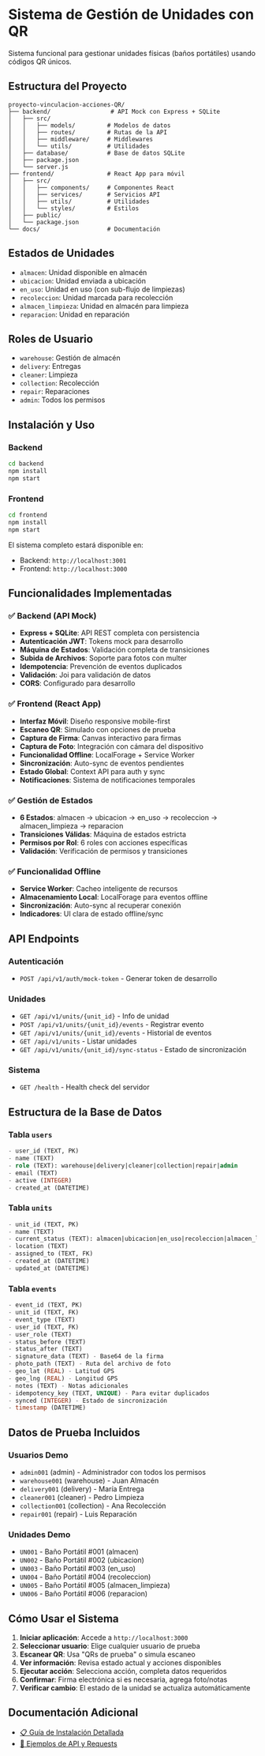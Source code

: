 # Sistema de Gestión de Unidades con QR

Sistema funcional para gestionar unidades físicas (baños portátiles) usando códigos QR únicos.

## Estructura del Proyecto

```
proyecto-vinculacion-acciones-QR/
├── backend/                 # API Mock con Express + SQLite
│   ├── src/
│   │   ├── models/         # Modelos de datos
│   │   ├── routes/         # Rutas de la API
│   │   ├── middleware/     # Middlewares
│   │   └── utils/          # Utilidades
│   ├── database/           # Base de datos SQLite
│   ├── package.json
│   └── server.js
├── frontend/               # React App para móvil
│   ├── src/
│   │   ├── components/     # Componentes React
│   │   ├── services/       # Servicios API
│   │   ├── utils/          # Utilidades
│   │   └── styles/         # Estilos
│   ├── public/
│   └── package.json
└── docs/                   # Documentación
```

## Estados de Unidades

- `almacen`: Unidad disponible en almacén
- `ubicacion`: Unidad enviada a ubicación
- `en_uso`: Unidad en uso (con sub-flujo de limpiezas)
- `recoleccion`: Unidad marcada para recolección
- `almacen_limpieza`: Unidad en almacén para limpieza
- `reparacion`: Unidad en reparación

## Roles de Usuario

- `warehouse`: Gestión de almacén
- `delivery`: Entregas
- `cleaner`: Limpieza
- `collection`: Recolección
- `repair`: Reparaciones
- `admin`: Todos los permisos

## Instalación y Uso

### Backend
```bash
cd backend
npm install
npm start
```

### Frontend
```bash
cd frontend
npm install
npm start
```

El sistema completo estará disponible en:
- Backend: `http://localhost:3001`
- Frontend: `http://localhost:3000`

## Funcionalidades Implementadas

### ✅ Backend (API Mock)
- **Express + SQLite**: API REST completa con persistencia
- **Autenticación JWT**: Tokens mock para desarrollo
- **Máquina de Estados**: Validación completa de transiciones
- **Subida de Archivos**: Soporte para fotos con multer
- **Idempotencia**: Prevención de eventos duplicados
- **Validación**: Joi para validación de datos
- **CORS**: Configurado para desarrollo

### ✅ Frontend (React App)
- **Interfaz Móvil**: Diseño responsive mobile-first
- **Escaneo QR**: Simulado con opciones de prueba
- **Captura de Firma**: Canvas interactivo para firmas
- **Captura de Foto**: Integración con cámara del dispositivo  
- **Funcionalidad Offline**: LocalForage + Service Worker
- **Sincronización**: Auto-sync de eventos pendientes
- **Estado Global**: Context API para auth y sync
- **Notificaciones**: Sistema de notificaciones temporales

### ✅ Gestión de Estados
- **6 Estados**: almacen → ubicacion → en_uso → recoleccion → almacen_limpieza → reparacion
- **Transiciones Válidas**: Máquina de estados estricta
- **Permisos por Rol**: 6 roles con acciones específicas
- **Validación**: Verificación de permisos y transiciones

### ✅ Funcionalidad Offline
- **Service Worker**: Cacheo inteligente de recursos
- **Almacenamiento Local**: LocalForage para eventos offline
- **Sincronización**: Auto-sync al recuperar conexión
- **Indicadores**: UI clara de estado offline/sync

## API Endpoints

### Autenticación
- `POST /api/v1/auth/mock-token` - Generar token de desarrollo

### Unidades  
- `GET /api/v1/units/{unit_id}` - Info de unidad
- `POST /api/v1/units/{unit_id}/events` - Registrar evento
- `GET /api/v1/units/{unit_id}/events` - Historial de eventos
- `GET /api/v1/units` - Listar unidades
- `GET /api/v1/units/{unit_id}/sync-status` - Estado de sincronización

### Sistema
- `GET /health` - Health check del servidor

## Estructura de la Base de Datos

### Tabla `users`
```sql
- user_id (TEXT, PK)
- name (TEXT)  
- role (TEXT): warehouse|delivery|cleaner|collection|repair|admin
- email (TEXT)
- active (INTEGER)
- created_at (DATETIME)
```

### Tabla `units`
```sql
- unit_id (TEXT, PK)
- name (TEXT)
- current_status (TEXT): almacen|ubicacion|en_uso|recoleccion|almacen_limpieza|reparacion
- location (TEXT)
- assigned_to (TEXT, FK)
- created_at (DATETIME) 
- updated_at (DATETIME)
```

### Tabla `events`
```sql
- event_id (TEXT, PK)
- unit_id (TEXT, FK)
- event_type (TEXT)
- user_id (TEXT, FK)
- user_role (TEXT)
- status_before (TEXT)
- status_after (TEXT) 
- signature_data (TEXT) - Base64 de la firma
- photo_path (TEXT) - Ruta del archivo de foto
- geo_lat (REAL) - Latitud GPS
- geo_lng (REAL) - Longitud GPS
- notes (TEXT) - Notas adicionales
- idempotency_key (TEXT, UNIQUE) - Para evitar duplicados
- synced (INTEGER) - Estado de sincronización
- timestamp (DATETIME)
```

## Datos de Prueba Incluidos

### Usuarios Demo
- `admin001` (admin) - Administrador con todos los permisos
- `warehouse001` (warehouse) - Juan Almacén  
- `delivery001` (delivery) - María Entrega
- `cleaner001` (cleaner) - Pedro Limpieza
- `collection001` (collection) - Ana Recolección
- `repair001` (repair) - Luis Reparación

### Unidades Demo
- `UN001` - Baño Portátil #001 (almacen)
- `UN002` - Baño Portátil #002 (ubicacion) 
- `UN003` - Baño Portátil #003 (en_uso)
- `UN004` - Baño Portátil #004 (recoleccion)
- `UN005` - Baño Portátil #005 (almacen_limpieza)
- `UN006` - Baño Portátil #006 (reparacion)

## Cómo Usar el Sistema

1. **Iniciar aplicación**: Accede a `http://localhost:3000`
2. **Seleccionar usuario**: Elige cualquier usuario de prueba 
3. **Escanear QR**: Usa "QRs de prueba" o simula escaneo
4. **Ver información**: Revisa estado actual y acciones disponibles
5. **Ejecutar acción**: Selecciona acción, completa datos requeridos
6. **Confirmar**: Firma electrónica si es necesaria, agrega foto/notas
7. **Verificar cambio**: El estado de la unidad se actualiza automáticamente

## Documentación Adicional

- [📋 Guía de Instalación Detallada](./docs/Installation.md)
- [🔧 Ejemplos de API y Requests](./docs/API-Examples.md)
